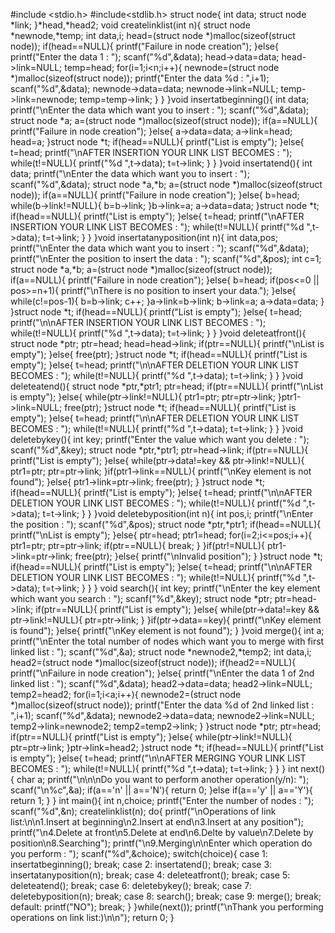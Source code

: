 #include <stdio.h>
#include<stdlib.h>
struct node{
    int data;
    struct node *link;
}*head,*head2;
void createlinklist(int n){
    struct node *newnode,*temp;
    int data,i;
    head=(struct node *)malloc(sizeof(struct node));
    if(head==NULL){
        printf("Failure in node creation");
    }else{
        printf("Enter the data 1 : ");
        scanf("%d",&data);
        head->data=data;
        head->link=NULL;
        temp=head;
        for(i=1;i<n;i++){
            newnode=(struct node *)malloc(sizeof(struct node));
            printf("Enter the data %d : ",i+1);
            scanf("%d",&data);
            newnode->data=data;
            newnode->link=NULL;
            temp->link=newnode;
            temp=temp->link;
        }
    }
}void insertatbeginning(){
    int data;
    printf("\nEnter the data which want you to insert : ");
    scanf("%d",&data);
    struct node *a;
    a=(struct node *)malloc(sizeof(struct node));
    if(a==NULL){
        printf("Failure in node creation");
    }else{
        a->data=data;
        a->link=head;
        head=a;
    }struct node *t;
    if(head==NULL){
        printf("List is empty");
    }else{
        t=head;
        printf("\nAFTER INSERTION YOUR LINK LIST BECOMES : ");
        while(t!=NULL){
            printf("%d ",t->data);
            t=t->link;
        }
    }
}void insertatend(){
    int data;
    printf("\nEnter the data which want you to insert : ");
    scanf("%d",&data);
    struct node *a,*b;
    a=(struct node *)malloc(sizeof(struct node));
    if(a==NULL){
        printf("Failure in node creation");
    }else{
        b=head;
        while(b->link!=NULL){
            b=b->link;
        }b->link=a;
        a->data=data;
    }struct node *t;
    if(head==NULL){
        printf("List is empty");
    }else{
        t=head;
        printf("\nAFTER INSERTION YOUR LINK LIST BECOMES : ");
        while(t!=NULL){
            printf("%d ",t->data);
            t=t->link;
        }
    }
}void insertatanyposition(int n){
    int data,pos;
    printf("\nEnter the data which want you to insert : ");
    scanf("%d",&data);
    printf("\nEnter the position to insert the data : ");
    scanf("%d",&pos);
    int c=1;
    struct node *a,*b;
    a=(struct node *)malloc(sizeof(struct node));
    if(a==NULL){
        printf("Failure in node creation");
    }else{
        b=head;
        if(pos<=0 || pos>=n+1){
            printf("\nThere is no position to insert your data.");
        }else{
            while(c!=pos-1){
                b=b->link;
                c++;
            }a->link=b->link;
            b->link=a;
            a->data=data;
        }
    }struct node *t;
    if(head==NULL){
        printf("List is empty");
    }else{
        t=head;
        printf("\n\nAFTER INSERTION YOUR LINK LIST BECOMES : ");
        while(t!=NULL){
            printf("%d ",t->data);
            t=t->link;
        }
    }
}void deleteatfront(){
    struct node *ptr;
    ptr=head;
    head=head->link;
    if(ptr==NULL){
        printf("\nList is empty");
    }else{
        free(ptr);
    }struct node *t;
    if(head==NULL){
        printf("List is empty");
    }else{
        t=head;
        printf("\n\nAFTER DELETION YOUR LINK LIST BECOMES : ");
        while(t!=NULL){
            printf("%d ",t->data);
            t=t->link;
        }
    }
}void deleteatend(){
    struct node *ptr,*ptr1;
    ptr=head;
    if(ptr==NULL){
        printf("\nList is empty");
    }else{
        while(ptr->link!=NULL){
            ptr1=ptr;
            ptr=ptr->link;
        }ptr1->link=NULL;
        free(ptr);
    }struct node *t;
    if(head==NULL){
        printf("List is empty");
    }else{
        t=head;
        printf("\n\nAFTER DELETION YOUR LINK LIST BECOMES : ");
        while(t!=NULL){
            printf("%d ",t->data);
            t=t->link;
        }
    }
}void deletebykey(){
    int key;
    printf("Enter the value which want you delete : ");
    scanf("%d",&key);
    struct node *ptr,*ptr1;
    ptr=head->link;
    if(ptr==NULL){
        printf("List is empty");
    }else{
        while(ptr->data!=key && ptr->link!=NULL){
            ptr1=ptr;
            ptr=ptr->link;
        }if(ptr1->link==NULL){
            printf("\nKey element is not found");
        }else{
            ptr1->link=ptr->link;
            free(ptr);
        }
    }struct node *t;
    if(head==NULL){
        printf("List is empty");
    }else{
        t=head;
        printf("\n\nAFTER DELETION YOUR LINK LIST BECOMES : ");
        while(t!=NULL){
            printf("%d ",t->data);
            t=t->link;
        }
    }
}void deletebyposition(int n){
    int pos,i;
    printf("\nEnter the position : ");
    scanf("%d",&pos);
    struct node *ptr,*ptr1;
    if(head==NULL){
        printf("\nList is empty");
    }else{
        ptr=head;
        ptr1=head;
        for(i=2;i<=pos;i++){
            ptr1=ptr;
            ptr=ptr->link;
            if(ptr==NULL){
                break;
            }
        }if(ptr!=NULL){
            ptr1->link=ptr->link;
            free(ptr);
        }else{
            printf("\nInvalid position");
        }
    }struct node *t;
    if(head==NULL){
        printf("List is empty");
    }else{
        t=head;
        printf("\n\nAFTER DELETION YOUR LINK LIST BECOMES : ");
        while(t!=NULL){
            printf("%d ",t->data);
            t=t->link;
        }
    }
}
void search(){
    int key;
    printf("\nEnter the key element which want you search : ");
    scanf("%d",&key);
    struct node *ptr;
    ptr=head->link;
    if(ptr==NULL){
        printf("List is empty");
    }else{
        while(ptr->data!=key && ptr->link!=NULL){
            ptr=ptr->link;
        }
    }if(ptr->data==key){
        printf("\nKey element is found");
    }else{
        printf("\nKey element is not found");
    }
}void merge(){
    int a;
    printf("\nEnter the total number of nodes which want you to merge with first linked list : ");
    scanf("%d",&a);
    struct node *newnode2,*temp2;
    int data,i;
    head2=(struct node *)malloc(sizeof(struct node));
    if(head2==NULL){
        printf("\nFailure in node creation");
    }else{
        printf("\nEnter the data 1 of 2nd linked list : ");
        scanf("%d",&data);
        head2->data=data;
        head2->link=NULL;
        temp2=head2;
        for(i=1;i<a;i++){
            newnode2=(struct node *)malloc(sizeof(struct node));
            printf("Enter the data %d of 2nd linked list : ",i+1);
            scanf("%d",&data);
            newnode2->data=data;
            newnode2->link=NULL;
            temp2->link=newnode2;
            temp2=temp2->link;
        }
    }struct node *ptr;
    ptr=head;
    if(ptr==NULL){
        printf("List is empty");
    }else{
        while(ptr->link!=NULL){
            ptr=ptr->link;
        }ptr->link=head2;
    }struct node *t;
    if(head==NULL){
        printf("List is empty");
    }else{
        t=head;
        printf("\n\nAFTER MERGING YOUR LINK LIST BECOMES : ");
        while(t!=NULL){
            printf("%d ",t->data);
            t=t->link;
        }
    }
}
int next(){
    char a;
    printf("\n\n\nDo you want to perform another operation(y/n): ");
    scanf("\n%c",&a);
    if(a=='n' || a=='N'){
        return 0;
    }else if(a=='y' || a=='Y'){
        return 1;
    }
}
int main(){
    int n,choice;
    printf("Enter the number of nodes : ");
    scanf("%d",&n);
    createlinklist(n);
    do{
        printf("\nOperations of link list:\n\n1.Insert at beginning\n2.Insert at end\n3.Insert at any position");
        printf("\n4.Delete at front\n5.Delete at end\n6.Delte by value\n7.Delete by position\n8.Searching");
        printf("\n9.Merging\n\nEnter which operation do you perform : ");
        scanf("%d",&choice);
        switch(choice){
            case 1:
                insertatbeginning();
                break;
            case 2:
                insertatend();
                break;
            case 3:
                insertatanyposition(n);
                break;
            case 4:
                deleteatfront();
                break;
            case 5:
                deleteatend();
                break;
            case 6:
                deletebykey();
                break;
            case 7:
                deletebyposition(n);
                break;
            case 8:
                search();
                break;
            case 9:
                merge();
                break;
            default:
                printf("NO");
                break;
        }
    }while(next());
    printf("\nThank you performing operations on link list:)\n\n");
    return 0;
}

